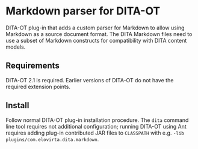 # Markdown parser for DITA-OT

DITA-OT plug-in that adds a custom parser for Markdown to allow using Markdown as a source document format. The DITA Markdown files need to use a subset of Markdown constructs for compatibility with DITA content models.

## Requirements

DITA-OT 2.1 is required. Earlier versions of DITA-OT do not have the required extension points.

## Install

Follow normal DITA-OT plug-in installation procedure. The `dita` command line tool requires not additional configuration; running DITA-OT using Ant requires adding plug-in contributed JAR files to `CLASSPATH` with e.g. `-lib plugins/com.elovirta.dita.markdown`.

